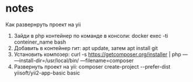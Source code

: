 # notes
Как развернpуть проект на yii
  1. Зайди в php контейнер по команде в консоли: docker exec -ti conteiner_name bash
  2. Добавить в контейнер гит: apt update, затем apt install git
  3. Установить композер: curl -s https://getcomposer.org/installer | php — —install-dir=/usr/local/bin/ —filename=composer
  4. Развернуть проект на yii: composer create-project --prefer-dist yiisoft/yii2-app-basic basic
